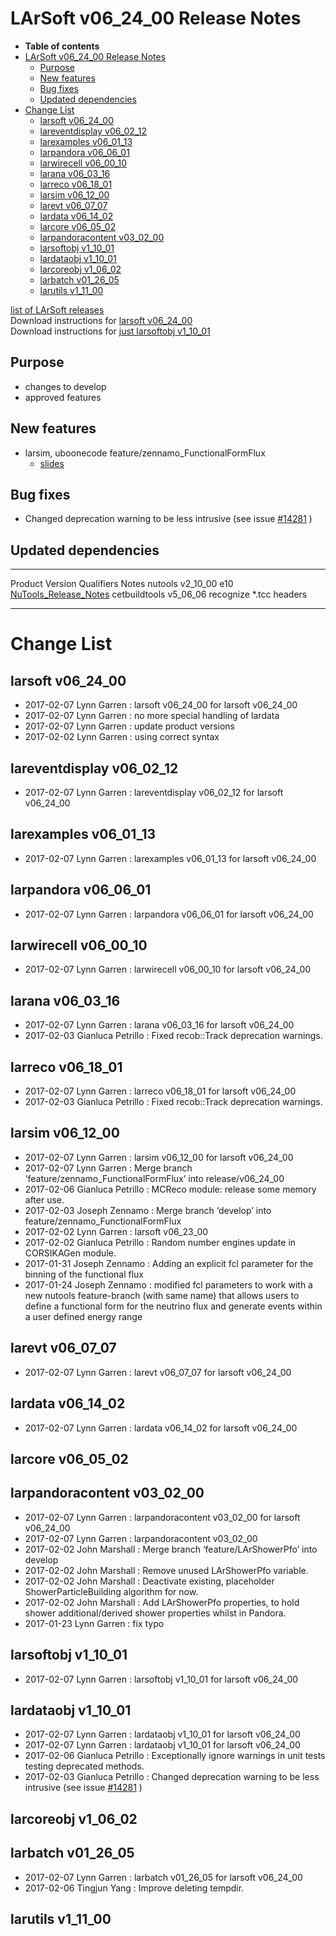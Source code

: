 LArSoft v06\_24\_00 Release Notes
======================================================================

-   **Table of contents**
-   [LArSoft v06\_24\_00 Release Notes](#LArSoft-v06_24_00-Release-Notes)
    -   [Purpose](#Purpose)
    -   [New features](#New-features)
    -   [Bug fixes](#Bug-fixes)
    -   [Updated dependencies](#Updated-dependencies)
-   [Change List](#Change-List)
    -   [larsoft v06\_24\_00](#larsoft-v06_24_00)
    -   [lareventdisplay v06\_02\_12](#lareventdisplay-v06_02_12)
    -   [larexamples v06\_01\_13](#larexamples-v06_01_13)
    -   [larpandora v06\_06\_01](#larpandora-v06_06_01)
    -   [larwirecell v06\_00\_10](#larwirecell-v06_00_10)
    -   [larana v06\_03\_16](#larana-v06_03_16)
    -   [larreco v06\_18\_01](#larreco-v06_18_01)
    -   [larsim v06\_12\_00](#larsim-v06_12_00)
    -   [larevt v06\_07\_07](#larevt-v06_07_07)
    -   [lardata v06\_14\_02](#lardata-v06_14_02)
    -   [larcore v06\_05\_02](#larcore-v06_05_02)
    -   [larpandoracontent v03\_02\_00](#larpandoracontent-v03_02_00)
    -   [larsoftobj v1\_10\_01](#larsoftobj-v1_10_01)
    -   [lardataobj v1\_10\_01](#lardataobj-v1_10_01)
    -   [larcoreobj v1\_06\_02](#larcoreobj-v1_06_02)
    -   [larbatch v01\_26\_05](#larbatch-v01_26_05)
    -   [larutils v1\_11\_00](#larutils-v1_11_00)

[list of LArSoft releases](LArSoft_release_list)\
Download instructions for [larsoft v06\_24\_00](http://scisoft.fnal.gov/scisoft/bundles/larsoft/v06_24_00/larsoft-v06_24_00.html)\
Download instructions for [just larsoftobj v1\_10\_01](http://scisoft.fnal.gov/scisoft/bundles/larsoftobj/v1_10_01/larsoftobj-v1_10_01.html)

Purpose
--------------------

-   changes to develop
-   approved features

New features
------------------------------

-   larsim, uboonecode feature/zennamo\_FunctionalFormFlux
    -   [slides](https://indico.fnal.gov/getFile.py/access?contribId=3&resId=0&materialId=slides&confId=13730)

Bug fixes
------------------------

-   Changed deprecation warning to be less intrusive (see issue [\#14281](/redmine/issues/14281 "Task: Provide an interface for access of reconstructed track information (Accepted)") )

Updated dependencies
----------------------------------------------

  --------------- ------------ ------------ --------------------------------------------------------------------------------------------------
  Product         Version      Qualifiers   Notes
  nutools         v2\_10\_00   e10          [NuTools\_Release\_Notes](/redmine/projects/nutools/wiki/NuTools_Release_Notes#nutools-v2_10_00)
  cetbuildtools   v5\_06\_06                recognize \*.tcc headers
  --------------- ------------ ------------ --------------------------------------------------------------------------------------------------

Change List
============================

larsoft v06\_24\_00
------------------------------------------

-   2017-02-07 Lynn Garren : larsoft v06\_24\_00 for larsoft v06\_24\_00
-   2017-02-07 Lynn Garren : no more special handling of lardata
-   2017-02-07 Lynn Garren : update product versions
-   2017-02-02 Lynn Garren : using correct syntax

lareventdisplay v06\_02\_12
----------------------------------------------------------

-   2017-02-07 Lynn Garren : lareventdisplay v06\_02\_12 for larsoft v06\_24\_00

larexamples v06\_01\_13
--------------------------------------------------

-   2017-02-07 Lynn Garren : larexamples v06\_01\_13 for larsoft v06\_24\_00

larpandora v06\_06\_01
------------------------------------------------

-   2017-02-07 Lynn Garren : larpandora v06\_06\_01 for larsoft v06\_24\_00

larwirecell v06\_00\_10
--------------------------------------------------

-   2017-02-07 Lynn Garren : larwirecell v06\_00\_10 for larsoft v06\_24\_00

larana v06\_03\_16
----------------------------------------

-   2017-02-07 Lynn Garren : larana v06\_03\_16 for larsoft v06\_24\_00
-   2017-02-03 Gianluca Petrillo : Fixed recob::Track deprecation warnings.

larreco v06\_18\_01
------------------------------------------

-   2017-02-07 Lynn Garren : larreco v06\_18\_01 for larsoft v06\_24\_00
-   2017-02-03 Gianluca Petrillo : Fixed recob::Track deprecation warnings.

larsim v06\_12\_00
----------------------------------------

-   2017-02-07 Lynn Garren : larsim v06\_12\_00 for larsoft v06\_24\_00
-   2017-02-07 Lynn Garren : Merge branch ‘feature/zennamo\_FunctionalFormFlux’ into release/v06\_24\_00
-   2017-02-06 Gianluca Petrillo : MCReco module: release some memory after use.
-   2017-02-03 Joseph Zennamo : Merge branch ‘develop’ into feature/zennamo\_FunctionalFormFlux
-   2017-02-02 Lynn Garren : larsoft v06\_23\_00
-   2017-02-02 Gianluca Petrillo : Random number engines update in CORSIKAGen module.
-   2017-01-31 Joseph Zennamo : Adding an explicit fcl parameter for the binning of the functional flux
-   2017-01-24 Joseph Zennamo : modified fcl parameters to work with a new nutools feature-branch (with same name) that allows users to define a functional form for the neutrino flux and generate events within a user defined energy range

larevt v06\_07\_07
----------------------------------------

-   2017-02-07 Lynn Garren : larevt v06\_07\_07 for larsoft v06\_24\_00

lardata v06\_14\_02
------------------------------------------

-   2017-02-07 Lynn Garren : lardata v06\_14\_02 for larsoft v06\_24\_00

larcore v06\_05\_02
------------------------------------------

larpandoracontent v03\_02\_00
--------------------------------------------------------------

-   2017-02-07 Lynn Garren : larpandoracontent v03\_02\_00 for larsoft v06\_24\_00
-   2017-02-07 Lynn Garren : larpandoracontent v03\_02\_00
-   2017-02-02 John Marshall : Merge branch ‘feature/LArShowerPfo’ into develop
-   2017-02-02 John Marshall : Remove unused LArShowerPfo variable.
-   2017-02-02 John Marshall : Deactivate existing, placeholder ShowerParticleBuilding algorithm for now.
-   2017-02-02 John Marshall : Add LArShowerPfo properties, to hold shower additional/derived shower properties whilst in Pandora.
-   2017-01-23 Lynn Garren : fix typo

larsoftobj v1\_10\_01
----------------------------------------------

-   2017-02-07 Lynn Garren : larsoftobj v1\_10\_01 for larsoft v06\_24\_00

lardataobj v1\_10\_01
----------------------------------------------

-   2017-02-07 Lynn Garren : lardataobj v1\_10\_01 for larsoft v06\_24\_00
-   2017-02-07 Lynn Garren : lardataobj v1\_10\_01 for larsoft v06\_24\_00
-   2017-02-06 Gianluca Petrillo : Exceptionally ignore warnings in unit tests testing deprecated methods.
-   2017-02-03 Gianluca Petrillo : Changed deprecation warning to be less intrusive (see issue [\#14281](/redmine/issues/14281 "Task: Provide an interface for access of reconstructed track information (Accepted)") )

larcoreobj v1\_06\_02
----------------------------------------------

larbatch v01\_26\_05
--------------------------------------------

-   2017-02-07 Lynn Garren : larbatch v01\_26\_05 for larsoft v06\_24\_00
-   2017-02-06 Tingjun Yang : Improve deleting tempdir.

larutils v1\_11\_00
------------------------------------------

